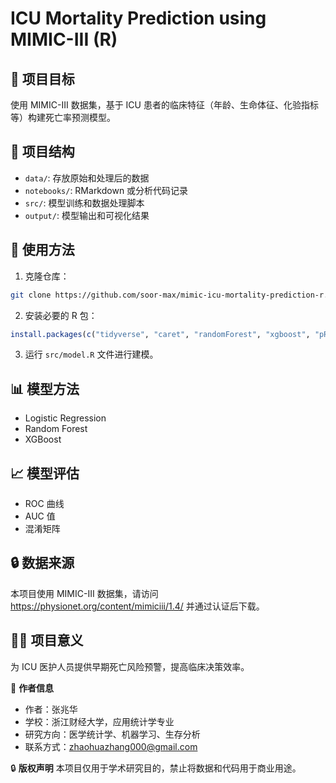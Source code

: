 # ICU Mortality Prediction using MIMIC-III (R)

## 🧠 项目目标
使用 MIMIC-III 数据集，基于 ICU 患者的临床特征（年龄、生命体征、化验指标等）构建死亡率预测模型。

## 📂 项目结构
- `data/`: 存放原始和处理后的数据
- `notebooks/`: RMarkdown 或分析代码记录
- `src/`: 模型训练和数据处理脚本
- `output/`: 模型输出和可视化结果

## 🔧 使用方法
1. 克隆仓库：
```bash
git clone https://github.com/soor-max/mimic-icu-mortality-prediction-r.git
```

2. 安装必要的 R 包：
```r
install.packages(c("tidyverse", "caret", "randomForest", "xgboost", "pROC"))
```

3. 运行 `src/model.R` 文件进行建模。

## 📊 模型方法
- Logistic Regression
- Random Forest
- XGBoost

## 📈 模型评估
- ROC 曲线
- AUC 值
- 混淆矩阵

## 🔒 数据来源
本项目使用 MIMIC-III 数据集，请访问 https://physionet.org/content/mimiciii/1.4/ 并通过认证后下载。

## 👩‍⚕️ 项目意义
为 ICU 医护人员提供早期死亡风险预警，提高临床决策效率。

📝 **作者信息**

* 作者：张兆华
* 学校：浙江财经大学，应用统计学专业
* 研究方向：医学统计学、机器学习、生存分析
* 联系方式：[zhaohuazhang000@gmail.com](mailto:zhaohuazhang000@gmail.com)

🔒 **版权声明**
本项目仅用于学术研究目的，禁止将数据和代码用于商业用途。
